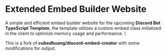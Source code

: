 # Extended Embed Builder Website

A simple and efficient embed builder website for the upcoming **Discord Bot TypeScript Template**, the template utilizes a custom embed class initialized in the client to optimize memory usage and performance. \

This is a fork of **cubedhuang/discord-embed-creator** with some modifications for output.
